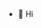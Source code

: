 - 👋 Hi

<!---
KouKaia/KouKaia is a ✨ special ✨ repository because its `README.md` (this file) appears on your GitHub profile.
You can click the Preview link to take a look at your changes.
--->
